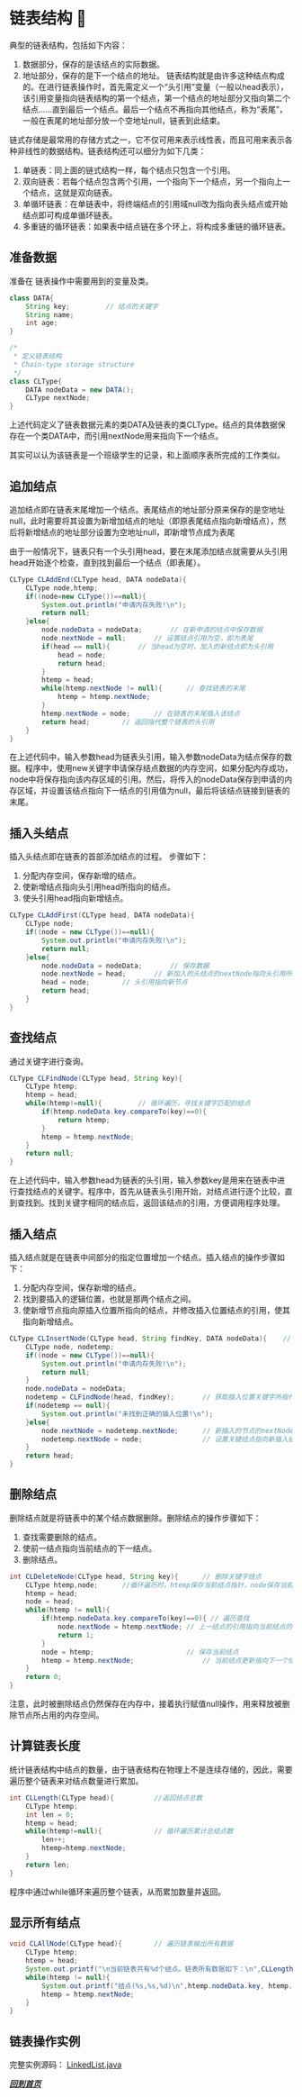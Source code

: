 # <a id="top"></a>链表结构 :apple:

典型的链表结构，包括如下内容：

1. 数据部分，保存的是该结点的实际数据。
2. 地址部分，保存的是下一个结点的地址。
链表结构就是由许多这种结点构成的。在进行链表操作时，首先需定义一个“头引用”变量（一般以head表示），该引用变量指向链表结构的第一个结点，第一个结点的地址部分又指向第二个结点......直到最后一个结点。最后一个结点不再指向其他结点，称为“表尾”，一般在表尾的地址部分放一个空地址null，链表到此结束。

链式存储是最常用的存储方式之一，它不仅可用来表示线性表，而且可用来表示各种非线性的数据结构。链表结构还可以细分为如下几类：
1. 单链表：同上面的链式结构一样，每个结点只包含一个引用。
2. 双向链表：若每个结点包含两个引用，一个指向下一个结点，另一个指向上一个结点，这就是双向链表。
3. 单循环链表：在单链表中，将终端结点的引用域null改为指向表头结点或开始结点即可构成单循环链表。
4. 多重链的循环链表：如果表中结点链在多个环上，将构成多重链的循环链表。

## 准备数据
准备在 链表操作中需要用到的变量及类。
```java
class DATA{
	String key;			// 结点的关键字
	String name;
	int age;
}

/*
 * 定义链表结构
 * Chain-type storage structure
 */
class CLType{
	DATA nodeData = new DATA();
	CLType nextNode;
}
```
上述代码定义了链表数据元素的类DATA及链表的类CLType。结点的具体数据保存在一个类DATA中，而引用nextNode用来指向下一个结点。

其实可以认为该链表是一个班级学生的记录，和上面顺序表所完成的工作类似。
## 追加结点
追加结点即在链表末尾增加一个结点。表尾结点的地址部分原来保存的是空地址null，此时需要将其设置为新增加结点的地址（即原表尾结点指向新增结点），然后将新增结点的地址部分设置为空地址null，即新增节点成为表尾

由于一般情况下，链表只有一个头引用head，要在末尾添加结点就需要从头引用head开始逐个检查，直到找到最后一个结点（即表尾）。
```java
CLType CLAddEnd(CLType head, DATA nodeData){
	CLType node,htemp;
	if((node=new CLType())==null){
		System.out.println("申请内存失败!\n");
		return null;
	}else{
		node.nodeData = nodeData;		// 在新申请的结点中保存数据
		node.nextNode = null;		// 设置结点引用为空，即为表尾
		if(head == null){		// 当head为空时，加入的新结点即为头引用
			head = node;
			return head;
		}
		htemp = head;
		while(htemp.nextNode != null){		// 查找链表的末尾
			htemp = htemp.nextNode;
		}
		htemp.nextNode = node;		// 在链表的末尾插入该结点
		return head;		// 返回指代整个链表的头引用
	}
}
```
在上述代码中，输入参数head为链表头引用，输入参数nodeData为结点保存的数据。程序中，使用new关键字申请保存结点数据的内存空间，如果分配内存成功，node中将保存指向该内存区域的引用。然后，将传入的nodeData保存到申请的内存区域，并设置该结点指向下一结点的引用值为null，最后将该结点链接到链表的末尾。
## 插入头结点
插入头结点即在链表的首部添加结点的过程。
步骤如下：
1. 分配内存空间，保存新增的结点。
2. 使新增结点指向头引用head所指向的结点。
3. 使头引用head指向新增结点。
```java
CLType CLAddFirst(CLType head, DATA nodeData){
	CLType node;
	if((node = new CLType())==null){
		System.out.println("申请内存失败!\n");
		return null;
	}else{
		node.nodeData = nodeData;		// 保存数据
		node.nextNode = head;		// 新加入的头结点的nextNode指向头引用所指的结点
		head = node;		// 头引用指向新节点
		return head;
	}
}
```
## 查找结点
通过关键字进行查询。
```java
CLType CLFindNode(CLType head, String key){
	CLType htemp;
	htemp = head;
	while(htemp!=null){			// 循环遍历，寻找关键字匹配的结点
		if(htemp.nodeData.key.compareTo(key)==0){	
			return htemp;
		}
		htemp = htemp.nextNode;
	}
	return null;
}
```
在上述代码中，输入参数head为链表的头引用，输入参数key是用来在链表中进行查找结点的关键字。程序中，首先从链表头引用开始，对结点进行逐个比较，直到查找到。找到关键字相同的结点后，返回该结点的引用，方便调用程序处理。

## 插入结点
插入结点就是在链表中间部分的指定位置增加一个结点。插入结点的操作步骤如下：
1. 分配内存空间，保存新增的结点。
2. 找到要插入的逻辑位置，也就是那两个结点之间。
3. 使新增节点指向原插入位置所指向的结点，并修改插入位置结点的引用，使其指向新增结点。
```java
CLType CLInsertNode(CLType head, String findKey, DATA nodeData){	// 插入关键字结点
	CLType node, nodetemp;
	if((node = new CLType())==null){
		System.out.println("申请内存失败!\n");
		return null;
	}
	node.nodeData = nodeData;
	nodetemp = CLFindNode(head, findKey);		// 获取插入位置关键字所指代的结点
	if(nodetemp == null){
		System.out.println("未找到正确的插入位置!\n");
	}else{							
		node.nextNode = nodetemp.nextNode;		// 新插入的节点的nextNode指向关键字结点的下一结点
		nodetemp.nextNode = node;				// 设置关键结点指向新插入结点
	}
	return head;
}
```

## 删除结点
删除结点就是将链表中的某个结点数据删除。删除结点的操作步骤如下：
1. 查找需要删除的结点。
2. 使前一结点指向当前结点的下一结点。
3. 删除结点。
```java
int CLDeleteNode(CLType head, String key){		// 删除关键字结点
	CLType htemp,node;		//循环遍历时，htemp保存当前结点指针，node保存当前结点的前一结点
	htemp = head;
	node = head;
	while(htemp != null){
		if(htemp.nodeData.key.compareTo(key)==0){ // 遍历查找
			node.nextNode = htemp.nextNode;	// 上一结点的引用指向当前结点的下一结点，删除当前结点
			return 1;
		}
		node = htemp;						// 保存当前结点
		htemp = htemp.nextNode;					// 当前结点更新指向下一个结点
	}
	return 0;
}
```
注意，此时被删除结点仍然保存在内存中，接着执行赋值null操作，用来释放被删除节点所占用的内存空间。

## 计算链表长度
统计链表结构中结点的数量，由于链表结构在物理上不是连续存储的，因此，需要遍历整个链表来对结点数量进行累加。
```java
int CLLength(CLType head){			//返回结点总数
	CLType htemp;
	int len = 0;
	htemp = head;
	while(htemp!=null){				// 循环遍历累计总结点数
		len++;
		htemp=htemp.nextNode;
	}
	return len;
}
```
程序中通过while循环来遍历整个链表，从而累加数量并返回。

## 显示所有结点
```java
void CLAllNode(CLType head){		// 遍历链表输出所有数据
	CLType htemp;
	htemp = head;
	System.out.printf("\n当前链表共有%d个结点。链表所有数据如下：\n",CLLength(head));
	while(htemp != null){
		System.out.printf("结点(%s,%s,%d)\n",htemp.nodeData.key, htemp.nodeData.name, htemp.nodeData.age);
		htemp = htemp.nextNode;
	}
}
```
## 链表操作实例
完整实例源码：
[LinkedList.java](./LinkedList.java)

[*****回到首页*****](https://github.com/yilong0722/Data-structure-and-algorithm-Java/#top)